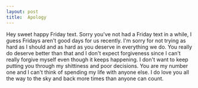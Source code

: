 ```yaml
---
layout: post
title:  Apology
---
```

Hey sweet happy Friday text. Sorry you've not had a Friday text in a while, I guess Fridays aren't good days for us recently. I'm sorry for not trying as hard as I should and as hard as you deserve in everything we do. You really do deserve better than that and I don't expect forgiveness since I can't really forgive myself even though it keeps happening. I don't want to keep putting you through my shittiness and poor decisions. You are my number one and I can't think of spending my life with anyone else. I do love you all the way to the sky and back more times than anyone can count. 
